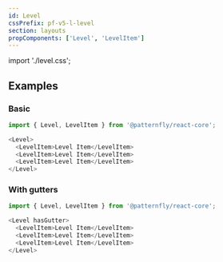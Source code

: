 ```yaml
---
id: Level
cssPrefix: pf-v5-l-level
section: layouts
propComponents: ['Level', 'LevelItem']
---
```


import './level.css';

## Examples
### Basic
```js
import { Level, LevelItem } from '@patternfly/react-core';

<Level>
  <LevelItem>Level Item</LevelItem>
  <LevelItem>Level Item</LevelItem>
  <LevelItem>Level Item</LevelItem>
</Level>
```

### With gutters
```js
import { Level, LevelItem } from '@patternfly/react-core';

<Level hasGutter>
  <LevelItem>Level Item</LevelItem>
  <LevelItem>Level Item</LevelItem>
  <LevelItem>Level Item</LevelItem>
</Level>
```

